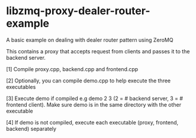 # libzmq-proxy-dealer-router-example
A basic example on dealing with dealer router pattern using ZeroMQ

This contains a proxy that accepts request from clients and
passes it to the backend server.

[1] Compile proxy.cpp, backend.cpp and frontend.cpp

[2] Optionally, you can compile demo.cpp to help execute
the three executables

[3] Execute demo if compiled e.g demo 2 3  (2 = # backend server, 3 = # frontend client).
Make sure demo is in the same directory with the other executable

[4] If demo is not compiled, execute each executable (proxy, frontend, backend) separately
